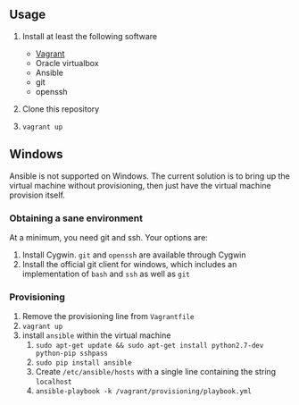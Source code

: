 ## Usage

1. Install at least the following software
   - [Vagrant](https://www.vagrantup.com/downloads)
   - Oracle virtualbox
   - Ansible
   - git
   - openssh

1. Clone this repository

1. `vagrant up` 

## Windows

Ansible is not supported on Windows. The current solution is to bring up the virtual machine without provisioning, then just have the virtual machine provision itself.

### Obtaining a sane environment

At a minimum, you need git and ssh. Your options are:

1. Install Cygwin. `git` and `openssh` are available through Cygwin
2. Install the official git client for windows, which includes an implementation of `bash` and `ssh` as well as `git`

### Provisioning

1. Remove the provisioning line from `Vagrantfile`
2. `vagrant up`
3. install `ansible` within the virtual machine
   1. `sudo apt-get update && sudo apt-get install python2.7-dev python-pip sshpass`
   2. `sudo pip install ansible`
   3. Create `/etc/ansible/hosts` with a single line containing the string `localhost`
   4. `ansible-playbook -k /vagrant/provisioning/playbook.yml`
